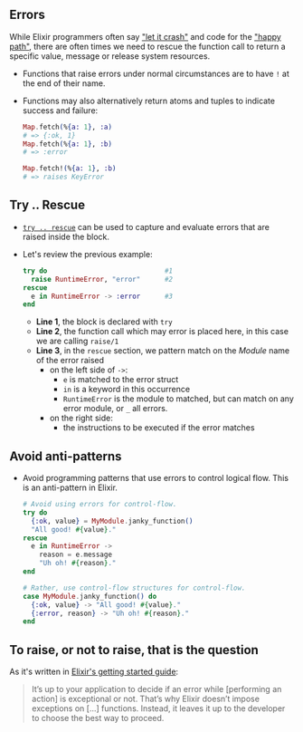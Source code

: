 ## Errors

While Elixir programmers often say ["let it crash"][let-it-crash] and code for the ["happy path"][happy-path], there are often times we need to rescue the function call to return a specific value, message or release system resources.

- Functions that raise errors under normal circumstances are to have `!` at the end of their name.
- Functions may also alternatively return atoms and tuples to indicate success and failure:

  ```elixir
  Map.fetch(%{a: 1}, :a)
  # => {:ok, 1}
  Map.fetch(%{a: 1}, :b)
  # => :error

  Map.fetch!(%{a: 1}, :b)
  # => raises KeyError
  ```

## Try .. Rescue

- [`try .. rescue`][docs-try] can be used to capture and evaluate errors that are raised inside the block.
- Let's review the previous example:

  ```elixir
  try do                             #1
    raise RuntimeError, "error"      #2
  rescue
    e in RuntimeError -> :error      #3
  end
  ```

  - **Line 1**, the block is declared with `try`
  - **Line 2**, the function call which may error is placed here, in this case we are calling `raise/1`
  - **Line 3**, in the `rescue` section, we pattern match on the _Module_ name of the error raised
    - on the left side of `->`:
      - `e` is matched to the error struct
      - `in` is a keyword in this occurrence
      - `RuntimeError` is the module to matched, but can match on any error module, or `_` all errors.
    - on the right side:
      - the instructions to be executed if the error matches

## Avoid anti-patterns

- Avoid programming patterns that use errors to control logical flow. This is an anti-pattern in Elixir.

  ```elixir
  # Avoid using errors for control-flow.
  try do
    {:ok, value} = MyModule.janky_function()
    "All good! #{value}."
  rescue
    e in RuntimeError ->
      reason = e.message
      "Uh oh! #{reason}."
  end

  # Rather, use control-flow structures for control-flow.
  case MyModule.janky_function() do
    {:ok, value} -> "All good! #{value}."
    {:error, reason} -> "Uh oh! #{reason}."
  end
  ```

## To raise, or not to raise, that is the question

As it's written in [Elixir's getting started guide][getting-started]:

> It’s up to your application to decide if an error while [performing an action] is exceptional or not. That’s why Elixir doesn’t impose exceptions on [...] functions. Instead, it leaves it up to the developer to choose the best way to proceed.

[getting-started]: https://elixir-lang.org/getting-started/try-catch-and-rescue.html
[errors]: https://elixir-lang.org/getting-started/try-catch-and-rescue.html#errors
[docs-try]: https://hexdocs.pm/elixir/Kernel.SpecialForms.html#try/1
[let-it-crash]: https://www.amberbit.com/blog/2019/7/26/the-misunderstanding-of-let-it-crash/
[happy-path]: https://en.wikipedia.org/wiki/Happy_path
